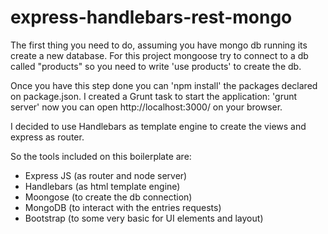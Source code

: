 # express-handlebars-rest-mongo

The first thing you need to do, assuming you have mongo db running its create a new database.
For this project mongoose try to connect to a db called "products" so you need to write 'use products' to create the db.

Once you have this step done you can 'npm install' the packages declared on package.json.
I created a Grunt task to start the application: 'grunt server'
now you can open http://localhost:3000/ on your browser.

I decided to use Handlebars as template engine to create the views and express as router.

So the tools included on this boilerplate are:

- Express JS (as router and node server)
- Handlebars (as html template engine)
- Moongose (to create the db connection)
- MongoDB (to interact with the entries requests)
- Bootstrap (to some very basic for UI elements and layout)
